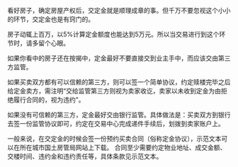 看好房子，确定房屋产权后，交定金就是顺理成章的事。但千万不要忽视这个小小的环节，交定金也是有窍门的。

房子动辄上百万，以5%计算定金额度也能达到5万元。所以当交易进行到这个环节时，请多留个心眼。

如果你看中的房子还在按揭中，定金最好不要直接交到业主手中，而应该交由第三方监管。

如果买卖双方都有可以信赖的第三方，则可以签一个简单协议，约定赎楼完毕之后给定金卖方，需注明“交给监管第三方则视为卖家收讫，卖家以未收到定金为由拒绝履行合同的，视为违约”。

如果没有可信赖的第三方，定金最好交由银行监管。具体做法是：买卖双方到银行去签一份监管协议即可，约定在交易中心完成递件手续后，划拨到卖家账户上。

一般来说，在交定金的时候会签一份预约买卖合同（俗称定金协议），示范文本可以在所在城市国土房管局网站上下载。
合同至少需要约定物业地址、成交金额、交楼时间、违约金和违约责任等，具体条款见示范文本。
